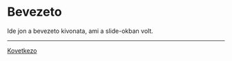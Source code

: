 # Bevezeto

Ide jon a bevezeto kivonata, ami a slide-okban volt.


---

[Kovetkezo](https://github.com/AppCraft-Projects/appcraft-kotlin-workshop/blob/master/docs/hu/01_kotlin_alapok.md)
